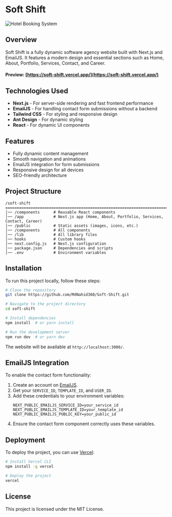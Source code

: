 # Soft Shift
![Hotel Booking System](https://res.cloudinary.com/dp5cm54im/image/upload/v1739182652/Group_37_3_teyn13.png)

## Overview
Soft Shift is a fully dynamic software agency website built with Next.js and EmailJS. It features a modern design and essential sections such as Home, About, Portfolio, Services, Contact, and Career.


#### Preview: [https://soft-shift.vercel.app/](https://soft-shift.vercel.app/)

## Technologies Used
- **Next.js** - For server-side rendering and fast frontend performance
- **EmailJS** - For handling contact form submissions without a backend
- **Tailwind CSS** - For styling and responsive design
- **Ant Design** - For dynamic styling
- **React** - For dynamic UI components

## Features
- Fully dynamic content management
- Smooth navigation and animations
- EmailJS integration for form submissions
- Responsive design for all devices
- SEO-friendly architecture

## Project Structure
```
/soft-shift
====================================================================================
│── /components      # Reusable React components
│── /app             # Next.js app (Home, About, Portfolio, Services, Contact, Career)
│── /public          # Static assets (images, icons, etc.)
│── /components      # All components
│── /lib             # All library files
│── hooks            # Custom hooks
│── next.config.js   # Next.js configuration
│── package.json     # Dependencies and scripts
│── .env             # Environment variables
```

## Installation
To run this project locally, follow these steps:

```bash
# Clone the repository
git clone https://github.com/MdNahid360/Soft-Shift.git

# Navigate to the project directory
cd soft-shift

# Install dependencies
npm install  # or yarn install

# Run the development server
npm run dev  # or yarn dev
```

The website will be available at `http://localhost:3000/`.

## EmailJS Integration
To enable the contact form functionality:
1. Create an account on [EmailJS](https://www.emailjs.com/).
2. Get your `SERVICE_ID`, `TEMPLATE_ID`, and `USER_ID`.
3. Add these credentials to your environment variables:
   ```env
   NEXT_PUBLIC_EMAILJS_SERVICE_ID=your_service_id
   NEXT_PUBLIC_EMAILJS_TEMPLATE_ID=your_template_id
   NEXT_PUBLIC_EMAILJS_PUBLIC_KEY=your_public_id
   ```
4. Ensure the contact form component correctly uses these variables.

## Deployment
To deploy the project, you can use [Vercel](https://vercel.com/):

```bash
# Install Vercel CLI
npm install -g vercel

# Deploy the project
vercel
```

## License
This project is licensed under the MIT License.
